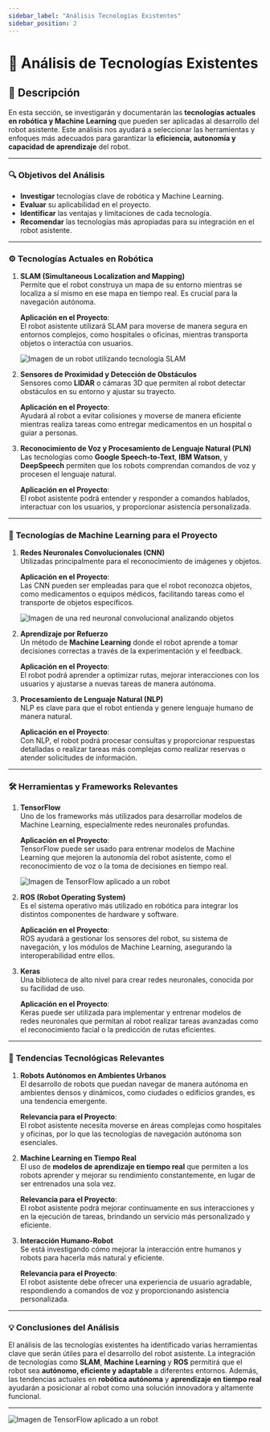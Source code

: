 ```yaml
---
sidebar_label: "Análisis Tecnologías Existentes"
sidebar_position: 2
---
```

# 🤖  Análisis de Tecnologías Existentes

## 📝 **Descripción**
En esta sección, se investigarán y documentarán las **tecnologías actuales en robótica y Machine Learning** que pueden ser aplicadas al desarrollo del robot asistente. Este análisis nos ayudará a seleccionar las herramientas y enfoques más adecuados para garantizar la **eficiencia, autonomía y capacidad de aprendizaje** del robot.

---

### 🔍 **Objetivos del Análisis**
- **Investigar** tecnologías clave de robótica y Machine Learning.
- **Evaluar** su aplicabilidad en el proyecto.
- **Identificar** las ventajas y limitaciones de cada tecnología.
- **Recomendar** las tecnologías más apropiadas para su integración en el robot asistente.

---

### ⚙️ **Tecnologías Actuales en Robótica**
1. **SLAM (Simultaneous Localization and Mapping)**  
   Permite que el robot construya un mapa de su entorno mientras se localiza a sí mismo en ese mapa en tiempo real. Es crucial para la navegación autónoma.
   
   **Aplicación en el Proyecto**:  
   El robot asistente utilizará SLAM para moverse de manera segura en entornos complejos, como hospitales o oficinas, mientras transporta objetos o interactúa con usuarios.

   ![Imagen de un robot utilizando tecnología SLAM](https://resources.news.e.abb.com/images/2024/3/18/3/AMR_T702_Visual_SLAMAMR_Studio_1.jpg)  
   

2. **Sensores de Proximidad y Detección de Obstáculos**  
   Sensores como **LIDAR** o cámaras 3D que permiten al robot detectar obstáculos en su entorno y ajustar su trayecto.

   **Aplicación en el Proyecto**:  
   Ayudará al robot a evitar colisiones y moverse de manera eficiente mientras realiza tareas como entregar medicamentos en un hospital o guiar a personas.

3. **Reconocimiento de Voz y Procesamiento de Lenguaje Natural (PLN)**  
   Las tecnologías como **Google Speech-to-Text**, **IBM Watson**, y **DeepSpeech** permiten que los robots comprendan comandos de voz y procesen el lenguaje natural.

   **Aplicación en el Proyecto**:  
   El robot asistente podrá entender y responder a comandos hablados, interactuar con los usuarios, y proporcionar asistencia personalizada.

---

### 🤖 **Tecnologías de Machine Learning para el Proyecto**
1. **Redes Neuronales Convolucionales (CNN)**  
   Utilizadas principalmente para el reconocimiento de imágenes y objetos. 

   **Aplicación en el Proyecto**:  
   Las CNN pueden ser empleadas para que el robot reconozca objetos, como medicamentos o equipos médicos, facilitando tareas como el transporte de objetos específicos.

   ![Imagen de una red neuronal convolucional analizando objetos](https://www.codificandobits.com/img/posts/2019-03-23/ejemplo-estructura-red-convolucional.png)  
   

2. **Aprendizaje por Refuerzo**  
   Un método de **Machine Learning** donde el robot aprende a tomar decisiones correctas a través de la experimentación y el feedback.

   **Aplicación en el Proyecto**:  
   El robot podrá aprender a optimizar rutas, mejorar interacciones con los usuarios y ajustarse a nuevas tareas de manera autónoma.

3. **Procesamiento de Lenguaje Natural (NLP)**  
   NLP es clave para que el robot entienda y genere lenguaje humano de manera natural.

   **Aplicación en el Proyecto**:  
   Con NLP, el robot podrá procesar consultas y proporcionar respuestas detalladas o realizar tareas más complejas como realizar reservas o atender solicitudes de información.

---

### 🛠️ **Herramientas y Frameworks Relevantes**
1. **TensorFlow**  
   Uno de los frameworks más utilizados para desarrollar modelos de Machine Learning, especialmente redes neuronales profundas.

   **Aplicación en el Proyecto**:  
   TensorFlow puede ser usado para entrenar modelos de Machine Learning que mejoren la autonomía del robot asistente, como el reconocimiento de voz o la toma de decisiones en tiempo real.

   ![Imagen de TensorFlow aplicado a un robot](https://e17r5k-datap1.s3-eu-west-1.amazonaws.com/evercorp-empleo-blog/s3fs-public/tensorflow-fraude.jpg)  
   

2. **ROS (Robot Operating System)**  
   Es el sistema operativo más utilizado en robótica para integrar los distintos componentes de hardware y software.

   **Aplicación en el Proyecto**:  
   ROS ayudará a gestionar los sensores del robot, su sistema de navegación, y los módulos de Machine Learning, asegurando la interoperabilidad entre ellos.

3. **Keras**  
   Una biblioteca de alto nivel para crear redes neuronales, conocida por su facilidad de uso.

   **Aplicación en el Proyecto**:  
   Keras puede ser utilizada para implementar y entrenar modelos de redes neuronales que permitan al robot realizar tareas avanzadas como el reconocimiento facial o la predicción de rutas eficientes.

---

### 🚀 **Tendencias Tecnológicas Relevantes**
1. **Robots Autónomos en Ambientes Urbanos**  
   El desarrollo de robots que puedan navegar de manera autónoma en ambientes densos y dinámicos, como ciudades o edificios grandes, es una tendencia emergente.

   **Relevancia para el Proyecto**:  
   El robot asistente necesita moverse en áreas complejas como hospitales y oficinas, por lo que las tecnologías de navegación autónoma son esenciales.

2. **Machine Learning en Tiempo Real**  
   El uso de **modelos de aprendizaje en tiempo real** que permiten a los robots aprender y mejorar su rendimiento constantemente, en lugar de ser entrenados una sola vez.

   **Relevancia para el Proyecto**:  
   El robot asistente podrá mejorar continuamente en sus interacciones y en la ejecución de tareas, brindando un servicio más personalizado y eficiente.

3. **Interacción Humano-Robot**  
   Se está investigando cómo mejorar la interacción entre humanos y robots para hacerla más natural y eficiente.

   **Relevancia para el Proyecto**:  
   El robot asistente debe ofrecer una experiencia de usuario agradable, respondiendo a comandos de voz y proporcionando asistencia personalizada.

---

### 💡 **Conclusiones del Análisis**
El análisis de las tecnologías existentes ha identificado varias herramientas clave que serán útiles para el desarrollo del robot asistente. La integración de tecnologías como **SLAM**, **Machine Learning** y **ROS** permitirá que el robot sea **autónomo, eficiente y adaptable** a diferentes entornos. Además, las tendencias actuales en **robótica autónoma** y **aprendizaje en tiempo real** ayudarán a posicionar al robot como una solución innovadora y altamente funcional.

---

![Imagen de TensorFlow aplicado a un robot](https://carlososorio.co/wp-content/uploads/2022/09/MapaProcesosMachineLearning-scaled.jpeg)